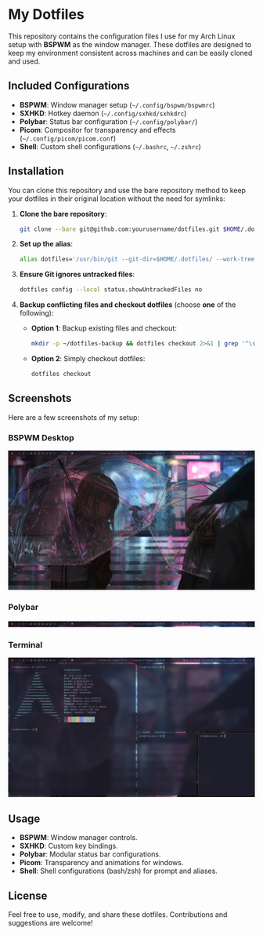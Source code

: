 # My Dotfiles

This repository contains the configuration files I use for my Arch Linux setup with **BSPWM** as the window manager. These dotfiles are designed to keep my environment consistent across machines and can be easily cloned and used.

## Included Configurations

- **BSPWM**: Window manager setup (`~/.config/bspwm/bspwmrc`)
- **SXHKD**: Hotkey daemon (`~/.config/sxhkd/sxhkdrc`)
- **Polybar**: Status bar configuration (`~/.config/polybar/`)
- **Picom**: Compositor for transparency and effects (`~/.config/picom/picom.conf`)
- **Shell**: Custom shell configurations (`~/.bashrc`, `~/.zshrc`)

## Installation

You can clone this repository and use the bare repository method to keep your dotfiles in their original location without the need for symlinks:

1. **Clone the bare repository**:

   ```bash
   git clone --bare git@github.com:yourusername/dotfiles.git $HOME/.dotfiles
   ```

2. **Set up the alias**:

   ```bash
   alias dotfiles='/usr/bin/git --git-dir=$HOME/.dotfiles/ --work-tree=$HOME'
   ```

3. **Ensure Git ignores untracked files**:

   ```bash
   dotfiles config --local status.showUntrackedFiles no
   ```

4. **Backup conflicting files and checkout dotfiles** (choose **one** of the following):

   - **Option 1**: Backup existing files and checkout:
     ```bash
     mkdir -p ~/dotfiles-backup && dotfiles checkout 2>&1 | grep '^\s' | awk '{print $1}' | xargs -I{} mv {} ~/dotfiles-backup/{}
     ```

   - **Option 2**: Simply checkout dotfiles:
     ```bash
     dotfiles checkout
     ```

## Screenshots

Here are a few screenshots of my setup:

### BSPWM Desktop
![BSPWM Desktop](Screenshots/Desktop.png)

### Polybar
![Polybar Setup](Screenshots/Polybar.png)

### Terminal
![Terminal](Screenshots/Terminal.png)

## Usage

- **BSPWM**: Window manager controls.
- **SXHKD**: Custom key bindings.
- **Polybar**: Modular status bar configurations.
- **Picom**: Transparency and animations for windows.
- **Shell**: Shell configurations (bash/zsh) for prompt and aliases.

## License

Feel free to use, modify, and share these dotfiles. Contributions and suggestions are welcome!
